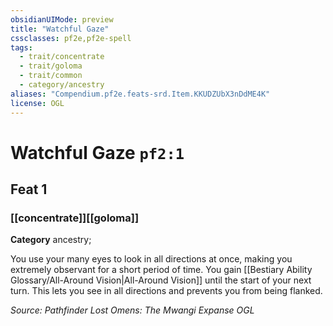 ```yaml
---
obsidianUIMode: preview
title: "Watchful Gaze"
cssclasses: pf2e,pf2e-spell
tags:
  - trait/concentrate
  - trait/goloma
  - trait/common
  - category/ancestry
aliases: "Compendium.pf2e.feats-srd.Item.KKUDZUbX3nDdME4K"
license: OGL
---
```

# Watchful Gaze `pf2:1`
## Feat 1
### [[concentrate]][[goloma]]

**Category** ancestry; 




You use your many eyes to look in all directions at once, making you extremely observant for a short period of time. You gain [[Bestiary Ability Glossary/All-Around Vision|All-Around Vision]] until the start of your next turn. This lets you see in all directions and prevents you from being flanked.

*Source: Pathfinder Lost Omens: The Mwangi Expanse*
*OGL*
